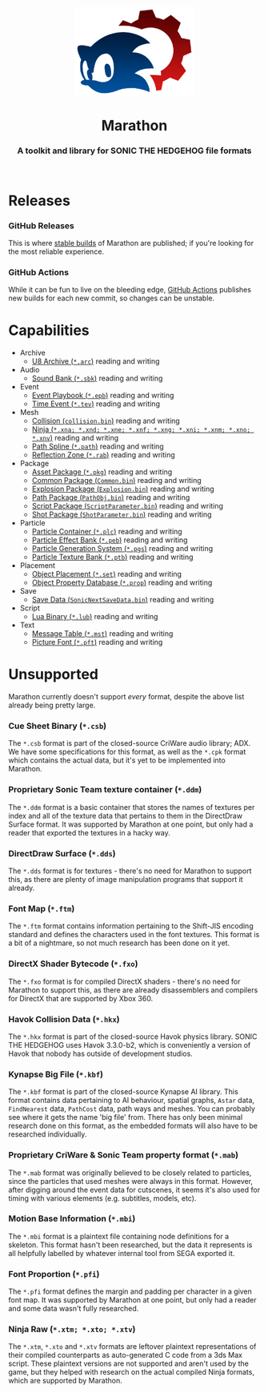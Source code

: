 <br>

<p align="center">
    <img src="https://raw.githubusercontent.com/Big-Endian-32/Marathon/master/Marathon.Shared/Resources/Images/Logos/Marathon.png" width="238" height="178"/>
</p>

<h1 align="center">Marathon</h1>

<h3 align="center">A toolkit and library for SONIC THE HEDGEHOG file formats</h3>

<br>

# Releases

### GitHub Releases
This is where [stable builds](https://github.com/HyperBE32/Marathon/releases) of Marathon are published; if you're looking for the most reliable experience.

### GitHub Actions
While it can be fun to live on the bleeding edge, [GitHub Actions](https://github.com/Big-Endian-32/Marathon/actions) publishes new builds for each new commit, so changes can be unstable.

# Capabilities

- Archive
    - [U8 Archive (`*.arc`)](https://github.com/Big-Endian-32/Marathon/blob/master/Marathon/Formats/Archive/U8Archive.cs) reading and writing
- Audio
    - [Sound Bank (`*.sbk`)](https://github.com/Big-Endian-32/Marathon/blob/master/Marathon/Formats/Audio/SoundBank.cs) reading and writing
- Event
    - [Event Playbook (`*.epb`)](https://github.com/Big-Endian-32/Marathon/blob/master/Marathon/Formats/Event/EventPlaybook.cs) reading and writing
    - [Time Event (`*.tev`)](https://github.com/Big-Endian-32/Marathon/blob/master/Marathon/Formats/Event/TimeEvent.cs) reading and writing
- Mesh
    - [Collision (`collision.bin`)](https://github.com/Big-Endian-32/Marathon/blob/master/Marathon/Formats/Mesh/Collision.cs) reading and writing
	- [Ninja (`*.xna; *.xnd; *.xne; *.xnf; *.xng; *.xni; *.xnm; *.xno; *.xnv`)](https://github.com/Big-Endian-32/Marathon/blob/master/Marathon/Formats/Mesh/Ninja/NinjaNext.cs) reading and writing
    - [Path Spline (`*.path`)](https://github.com/Big-Endian-32/Marathon/blob/master/Marathon/Formats/Mesh/PathSpline.cs) reading and writing
    - [Reflection Zone (`*.rab`)](https://github.com/Big-Endian-32/Marathon/blob/master/Marathon/Formats/Mesh/ReflectionZone.cs) reading and writing
- Package
    - [Asset Package (`*.pkg`)](https://github.com/Big-Endian-32/Marathon/blob/master/Marathon/Formats/Package/AssetPackage.cs) reading and writing
    - [Common Package (`Common.bin`)](https://github.com/Big-Endian-32/Marathon/blob/master/Marathon/Formats/Package/CommonPackage.cs) reading and writing
    - [Explosion Package (`Explosion.bin`)](https://github.com/Big-Endian-32/Marathon/blob/master/Marathon/Formats/Package/ExplosionPackage.cs) reading and writing
    - [Path Package (`PathObj.bin`)](https://github.com/Big-Endian-32/Marathon/blob/master/Marathon/Formats/Package/PathPackage.cs) reading and writing
    - [Script Package (`ScriptParameter.bin`)](https://github.com/Big-Endian-32/Marathon/blob/master/Marathon/Formats/Package/ScriptPackage.cs) reading and writing
    - [Shot Package (`ShotParameter.bin`)](https://github.com/Big-Endian-32/Marathon/blob/master/Marathon/Formats/Package/ShotPackage.cs) reading and writing
- Particle
    - [Particle Container (`*.plc`)](https://github.com/Big-Endian-32/Marathon/blob/master/Marathon/Formats/Particle/ParticleContainer.cs) reading and writing
    - [Particle Effect Bank (`*.peb`)](https://github.com/Big-Endian-32/Marathon/blob/master/Marathon/Formats/Particle/ParticleEffectBank.cs) reading and writing
    - [Particle Generation System (`*.pgs`)](https://github.com/Big-Endian-32/Marathon/blob/master/Marathon/Formats/Particle/ParticleGenerationSystem.cs) reading and writing
    - [Particle Texture Bank (`*.ptb`)](https://github.com/Big-Endian-32/Marathon/blob/master/Marathon/Formats/Particle/ParticleTextureBank.cs) reading and writing
- Placement
    - [Object Placement (`*.set`)](https://github.com/Big-Endian-32/Marathon/blob/master/Marathon/Formats/Placement/ObjectPlacement.cs) reading and writing    
    - [Object Property Database (`*.prop`)](https://github.com/Big-Endian-32/Marathon/blob/master/Marathon/Formats/Placement/ObjectPropertyDatabase.cs) reading and writing
- Save
    - [Save Data (`SonicNextSaveData.bin`)](https://github.com/Big-Endian-32/Marathon/blob/master/Marathon/Formats/Save/SonicNextSaveData.cs) reading and writing
- Script
    - [Lua Binary (`*.lub`)](https://github.com/Big-Endian-32/Marathon/blob/master/Marathon/Formats/Script/Lua/LuaBinary.cs) reading and writing
- Text
    - [Message Table (`*.mst`)](https://github.com/Big-Endian-32/Marathon/blob/master/Marathon/Formats/Text/MessageTable.cs) reading and writing
    - [Picture Font (`*.pft`)](https://github.com/Big-Endian-32/Marathon/blob/master/Marathon/Formats/Text/PictureFont.cs) reading and writing
	
# Unsupported

Marathon currently doesn't support *every* format, despite the above list already being pretty large.

### Cue Sheet Binary (`*.csb`)

The `*.csb` format is part of the closed-source CriWare audio library; ADX. We have some specifications for this format, as well as the `*.cpk` format which contains the actual data, but it's yet to be implemented into Marathon.

### Proprietary Sonic Team texture container (`*.ddm`)

The `*.ddm` format is a basic container that stores the names of textures per index and all of the texture data that pertains to them in the DirectDraw Surface format. It was supported by Marathon at one point, but only had a reader that exported the textures in a hacky way.

### DirectDraw Surface (`*.dds`)

The `*.dds` format is for textures - there's no need for Marathon to support this, as there are plenty of image manipulation programs that support it already.

### Font Map (`*.ftm`)

The `*.ftm` format contains information pertaining to the Shift-JIS encoding standard and defines the characters used in the font textures. This format is a bit of a nightmare, so not much research has been done on it yet.

### DirectX Shader Bytecode (`*.fxo`)

The `*.fxo` format is for compiled DirectX shaders - there's no need for Marathon to support this, as there are already disassemblers and compilers for DirectX that are supported by Xbox 360.

### Havok Collision Data (`*.hkx`)

The `*.hkx` format is part of the closed-source Havok physics library. SONIC THE HEDGEHOG uses Havok 3.3.0-b2, which is conveniently a version of Havok that nobody has outside of development studios.

### Kynapse Big File (`*.kbf`)

The `*.kbf` format is part of the closed-source Kynapse AI library. This format contains data pertaining to AI behaviour, spatial graphs, `Astar` data, `FindNearest` data, `PathCost` data, path ways and meshes. You can probably see where it gets the name 'big file' from. There has only been minimal research done on this format, as the embedded formats will also have to be researched individually.

### Proprietary CriWare & Sonic Team property format (`*.mab`)

The `*.mab` format was originally believed to be closely related to particles, since the particles that used meshes were always in this format. However, after digging around the event data for cutscenes, it seems it's also used for timing with various elements (e.g. subtitles, models, etc).

### Motion Base Information (`*.mbi`)

The `*.mbi` format is a plaintext file containing node definitions for a skeleton. This format hasn't been researched, but the data it represents is all helpfully labelled by whatever internal tool from SEGA exported it.

### Font Proportion (`*.pfi`)

The `*.pfi` format defines the margin and padding per character in a given font map. It was supported by Marathon at one point, but only had a reader and some data wasn't fully researched.

### Ninja Raw (`*.xtm; *.xto; *.xtv`)

The `*.xtm`, `*.xto` and `*.xtv` formats are leftover plaintext representations of their compiled counterparts as auto-generated C code from a 3ds Max script. These plaintext versions are not supported and aren't used by the game, but they helped with research on the actual compiled Ninja formats, which are supported by Marathon.